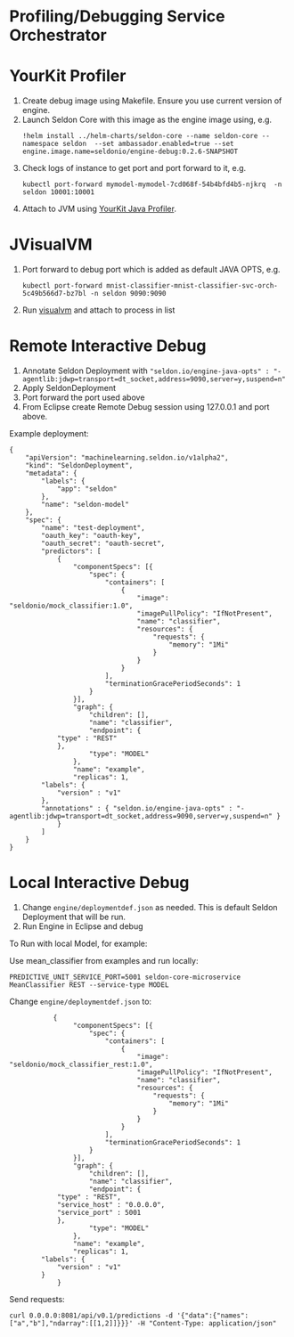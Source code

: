 # Profiling/Debugging Service Orchestrator

# YourKit Profiler

  1. Create debug image using Makefile. Ensure you use current version of engine.
  1. Launch Seldon Core with this image as the engine image using, e.g.
     ```
     !helm install ../helm-charts/seldon-core --name seldon-core --namespace seldon  --set ambassador.enabled=true --set engine.image.name=seldonio/engine-debug:0.2.6-SNAPSHOT
     ```
  1. Check logs of instance to get port and port forward to it, e.g.
     ```
     kubectl port-forward mymodel-mymodel-7cd068f-54b4bfd4b5-njkrq  -n seldon 10001:10001
     ```
  1. Attach to JVM using [YourKit Java Profiler](https://www.ej-technologies.com/products/jprofiler/overview.html).

# JVisualVM

  1. Port forward to debug port which is added as default JAVA OPTS, e.g.
     ```
     kubectl port-forward mnist-classifier-mnist-classifier-svc-orch-5c49b566d7-bz7bl -n seldon 9090:9090
     ```
  1. Run [visualvm](https://visualvm.github.io/) and attach to process in list


# Remote Interactive Debug

  1. Annotate Seldon Deployment with ```"seldon.io/engine-java-opts" : "-agentlib:jdwp=transport=dt_socket,address=9090,server=y,suspend=n"```
  1. Apply SeldonDeployment
  1. Port forward the port used above
  1. From Eclipse create Remote Debug session using 127.0.0.1 and port above.

Example deployment:

```
{
    "apiVersion": "machinelearning.seldon.io/v1alpha2",
    "kind": "SeldonDeployment",
    "metadata": {
        "labels": {
            "app": "seldon"
        },
        "name": "seldon-model"
    },
    "spec": {
        "name": "test-deployment",
        "oauth_key": "oauth-key",
        "oauth_secret": "oauth-secret",
        "predictors": [
            {
                "componentSpecs": [{
                    "spec": {
                        "containers": [
                            {
                                "image": "seldonio/mock_classifier:1.0",
                                "imagePullPolicy": "IfNotPresent",
                                "name": "classifier",
                                "resources": {
                                    "requests": {
                                        "memory": "1Mi"
                                    }
                                }
                            }
                        ],
                        "terminationGracePeriodSeconds": 1
                    }
                }],
                "graph": {
                    "children": [],
                    "name": "classifier",
                    "endpoint": {
			"type" : "REST"
		    },
                    "type": "MODEL"
                },
                "name": "example",
                "replicas": 1,
		"labels": {
		    "version" : "v1"
		},
		"annotations" : { "seldon.io/engine-java-opts" : "-agentlib:jdwp=transport=dt_socket,address=9090,server=y,suspend=n" }
            }
        ]
    }
}
```

# Local Interactive Debug

 1. Change ```engine/deploymentdef.json``` as needed. This is default Seldon Deployment that will be run.
 1. Run Engine in Eclipse and debug

To Run with local Model, for example:

Use mean_classifier from examples and run locally:

 ```
 PREDICTIVE_UNIT_SERVICE_PORT=5001 seldon-core-microservice MeanClassifier REST --service-type MODEL
 ```

Change ```engine/deploymentdef.json``` to:

```
           {
                "componentSpecs": [{
                    "spec": {
                        "containers": [
                            {
                                "image": "seldonio/mock_classifier_rest:1.0",
                                "imagePullPolicy": "IfNotPresent",
                                "name": "classifier",
                                "resources": {
                                    "requests": {
                                        "memory": "1Mi"
                                    }
                                }
                            }
                        ],
                        "terminationGracePeriodSeconds": 1
                    }
                }],
                "graph": {
                    "children": [],
                    "name": "classifier",
                    "endpoint": {
			"type" : "REST",
			"service_host" : "0.0.0.0",
			"service_port" : 5001
		    },
                    "type": "MODEL"
                },
                "name": "example",
                "replicas": 1,
		"labels": {
		    "version" : "v1"
		}
            }
```

Send requests:

```
curl 0.0.0.0:8081/api/v0.1/predictions -d '{"data":{"names":["a","b"],"ndarray":[[1,2]]}}}' -H "Content-Type: application/json"
```